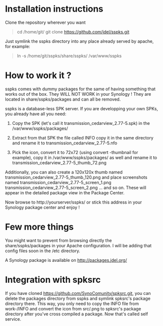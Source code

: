 Installation instructions
=====

Clone the repository wherever you want

> cd /home/git/
> git clone https://github.com/jdel/sspks.git

Just symlink the sspks directory into 
any place already served by apache, for example:

> ln -s /home/git/sspks/share/sspks/ /var/www/sspks

How to work it ?
=====

sspks comes with dummy packages for the same of having something
that works out of the box. They WILL NOT WORK in your Synology !
They are located in share/sspks/packages and can all be removed.

sspks is a database-less SPK server. If you are 
developping your own SPKs, you already have all you need:

1. Copy the SPK (let's call it transmission_cedarview_2.77-5.spk)
   in the /var/www/sspks/packages/

2. Extract from that SPK the file called INFO copy it in 
   the same directory and rename it to transmission_cedarview_2.77-5.nfo

3. Pick the icon, convert it to 72x72 (using convert -thumbnail for example),
   copy it in /var/www/sspks/packages/ as well and rename it to
   transmission_cedarview_2.77-5_thumb_72.png

Additionally, you can also create a 120x120x thumb named transmission_cedarview_2.77-5_thumb_120.png
and place screenshots named transmission_cedarview_2.77-5_screen_1.png
transmission_cedarview_2.77-5_screen_2.png ... and so on. These will
appear in the detailed package view in the Package Center.

Now browse to http://yourserver/sspks/ or stick this address in your 
Synology package center and enjoy !

Few more things
=====

You might want to prevent from browsing directly the share/sspks/packages
in your Apache configuration. I will be adding that config files soon
in the /etc directory.

A Synology package is available on http://packages.jdel.org/

Integration with spksrc
=====

If you have cloned https://github.com/SynoComunity/spksrc.git, you
can delete the packages directory from sspks and symlink spksrc's 
package directory there. This way, you only need to copy the INFO file
from work-<arch>/INFO and convert the icon from src/<package-name>.png
to spksrc's package directory after you've cross compiled a package.
Now that's called self service.
